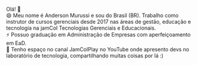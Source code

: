 Olá! 👋<br />
😄 Meu nome é Anderson Murussi e sou do Brasil (BR). Trabalho como instrutor de cursos gerenciais desde 2017 nas áreas de gestão, educação e tecnologia na jamCoI Tecnologias Gerenciais e Educacionais.<br />
⚡ Possuo graduação em Administração de Empresas com aperfeiçoamento em EaD.<br />
💞️ Tenho espaço no canal JamCoIPlay no YouTube onde apresento devs no laboratório de tecnologia, compartilhando muitas coisas por lá :)

<!---
devandersonmurussi/devandersonmurussi is a ✨ special ✨ repository because its `README.md` (this file) appears on your GitHub profile.
You can click the Preview link to take a look at your changes.
--->
